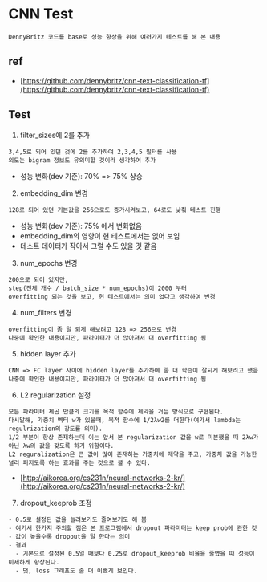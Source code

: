 # CNN Test

```
DennyBritz 코드를 base로 성능 향상을 위해 여러가지 테스트를 해 본 내용
```

## ref
- [https://github.com/dennybritz/cnn-text-classification-tf](https://github.com/dennybritz/cnn-text-classification-tf)


## Test

1) filter_sizes에 2를 추가

```
3,4,5로 되어 있던 것에 2를 추가하여 2,3,4,5 필터를 사용
의도는 bigram 정보도 유의미할 것이라 생각하여 추가
```
  - 성능 변화(dev 기준): 70% => 75% 상승

2) embedding_dim 변경

```
128로 되어 있던 기본값을 256으로도 증가시켜보고, 64로도 낮춰 테스트 진행
```
  - 성능 변화(dev 기준): 75% 에서 변화없음
  - embedding_dim의 영향이 현 테스트에서는 없어 보임
  - 테스트 데이터가 작아서 그럴 수도 있을 것 같음

3) num_epochs 변경

```
200으로 되어 있지만,
step(전체 개수 / batch_size * num_epochs)이 2000 부터
overfitting 되는 것을 보고, 현 테스트에서는 의미 없다고 생각하여 변경
```

4) num_filters 변경

```
overfitting이 좀 덜 되게 해보려고 128 => 256으로 변경
나중에 확인한 내용이지만, 파라미터가 더 많아져서 더 overfitting 됨
```

5) hidden layer 추가

```
CNN => FC layer 사이에 hidden layer를 추가하여 좀 더 학습이 잘되게 해보려고 했음
나중에 확인한 내용이지만, 파라미터가 더 많아져서 더 overfitting 됨
```

6) L2 regularization 설정

```
모든 파라미터 제곱 만큼의 크기를 목적 함수에 제약을 거는 방식으로 구현된다.
다시말해, 가중치 벡터 w가 있을때, 목적 함수에 1/2λw2를 더한다(여가서 lambda는 regulrization의 강도를 의미).
1/2 부분이 항상 존재하는데 이는 앞서 본 regularization 값을 w로 미분했을 때 2λw가 아닌 λw의 값을 갖도록 하기 위함이다.
L2 reguralization은 큰 값이 많이 존재하는 가중치에 제약을 주고, 가중치 값을 가능한 널리 퍼지도록 하는 효과를 주는 것으로 볼 수 있다. 
```
  - [http://aikorea.org/cs231n/neural-networks-2-kr/](http://aikorea.org/cs231n/neural-networks-2-kr/)

7) dropout_keeprob 조정

```
- 0.5로 설정된 값을 늘려보기도 줄여보기도 해 봄
- 여기서 한가지 주의할 점은 본 프로그램에서 dropout 파라미터는 keep prob에 관한 것
- 값이 높을수록 dropout을 덜 한다는 의미
- 결과
  - 기본으로 설정된 0.5일 때보다 0.25로 dropout_keeprob 비율을 줄였을 때 성능이 미세하게 향상된다.
  - 덧, loss 그래프도 좀 더 이쁘게 보인다.
```
